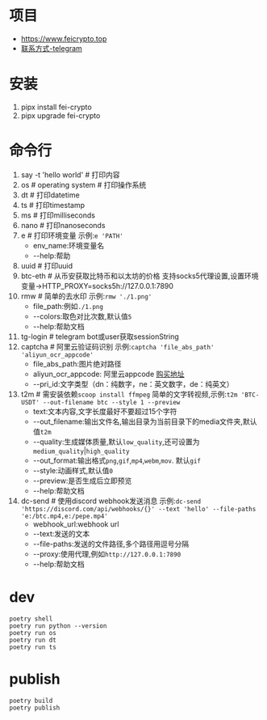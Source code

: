 # 项目

- https://www.feicrypto.top
- [联系方式-telegram](https://t.me/feicrypto)

# 安装

1. pipx install fei-crypto
2. pipx upgrade fei-crypto

# 命令行

1. say -t 'hello world' # 打印内容
2. os # operating system # 打印操作系统
3. dt # 打印datetime
4. ts # 打印timestamp
5. ms # 打印milliseconds
6. nano # 打印nanoseconds
7. e # 打印环境变量 示例:`e 'PATH'`
    - env_name:环境变量名
    - --help:帮助
8. uuid # 打印uuid
9. btc-eth # 从币安获取比特币和以太坊的价格 支持socks5代理设置,设置环境变量->HTTP_PROXY=socks5h://127.0.0.1:7890
10. rmw # 简单的去水印 示例:`rmw './1.png'`
    - file_path:例如`./1.png`
    - --colors:取色对比次数,默认值`5`
    - --help:帮助文档
11. tg-login # telegram bot或user获取sessionString
12. captcha # 阿里云验证码识别 示例:`captcha 'file_abs_path' 'aliyun_ocr_appcode'`
    - file_abs_path:图片绝对路径
    - aliyun_ocr_appcode:
      阿里云appcode [购买地址](https://market.aliyun.com/products/57124001/cmapi030368.html?spm=5176.2020520132.101.3.596972189IxPGX)
    - --pri_id:文字类型（dn：纯数字，ne：英文数字，de：纯英文）
13. t2m # 需安装依赖`scoop install ffmpeg` 简单的文字转视频,示例:`t2m 'BTC-USDT' --out-filename btc --style 1 --preview` 
    - text:文本内容,文字长度最好不要超过15个字符
    - --out_filename:输出文件名,输出目录为当前目录下的media文件夹,默认值`t2m`
    - --quality:生成媒体质量,默认`low_quality`,还可设置为`medium_quality`|`high_quality`
    - --out_format:输出格式`png`,`gif`,`mp4`,`webm`,`mov`. 默认`gif`
    - --style:动画样式,默认值`0`
    - --preview:是否生成后立即预览
    - --help:帮助文档
14. dc-send # 使用discord webhook发送消息
    示例:`dc-send 'https://discord.com/api/webhooks/{}' --text 'hello' --file-paths 'e:/btc.mp4,e:/pepe.mp4'`
    - webhook_url:webhook url
    - --text:发送的文本
    - --file-paths:发送的文件路径,多个路径用逗号分隔
    - --proxy:使用代理,例如`http://127.0.0.1:7890`
    - --help:帮助文档

# dev

```shell
poetry shell
poetry run python --version
poetry run os
poetry run dt
poetry run ts
```

# publish

```shell
poetry build
poetry publish
```